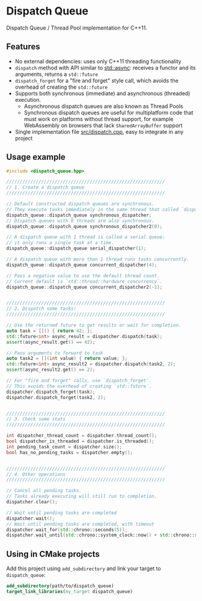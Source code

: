 # Dispatch Queue
Dispatch Queue / Thread Pool implementation for C++11.


## Features
- No external dependencies: uses only C++11 threading functionality
- `dispatch` method with API similar to [std::async](https://en.cppreference.com/w/cpp/thread/async): receives a functor and its arguments, returns a `std::future`
- `dispatch_forget` for a "fire and forget" style call, which avoids the overhead of creating the `std::future`
- Supports both synchronous (immediate) and asynchronous (threaded) execution.
  + Asynchronous dispatch queues are also known as Thread Pools
  + Synchronous dispatch queues are useful for multiplatform code that must work on platforms without thread support, for example WebAssembly on browsers that lack `SharedArrayBuffer` support
- Single implementation file [src/dispatch.cpp](src/dispatch.cpp), easy to integrate in any project


## Usage example
```cpp
#include <dispatch_queue.hpp>

///////////////////////////////////////////////////////////
// 1. Create a dispatch queue
///////////////////////////////////////////////////////////

// Default constructed dispatch queues are synchronous.
// They execute tasks immediately in the same thread that called `dispatch`.
dispatch_queue::dispatch_queue synchronous_dispatcher;
// Dispatch queues with 0 threads are also synchronous.
dispatch_queue::dispatch_queue synchronous_dispatcher2(0);

// A dispatch queue with 1 thread is called a serial queue:
// it only runs a single task at a time.
dispatch_queue::dispatch_queue serial_dispatcher(1);

// A dispatch queue with more than 1 thread runs tasks concurrently.
dispatch_queue::dispatch_queue concurrent_dispatcher(4);

// Pass a negative value to use the default thread count.
// Current default is `std::thread::hardware_concurrency`.
dispatch_queue::dispatch_queue concurrent_dispatcher2(-1);


///////////////////////////////////////////////////////////
// 2. Dispatch some tasks!
///////////////////////////////////////////////////////////

// Use the returned future to get results or wait for completion.
auto task = []() { return 42; };
std::future<int> async_result = dispatcher.dispatch(task);
assert(async_result.get() == 42);

// Pass arguments to forward to task
auto task2 = [](int value) { return value; };
std::future<int> async_result2 = dispatcher.dispatch(task2, 2);
assert(async_result2.get() == 2);

// For "fire and forget" calls, use `dispatch_forget`.
// This avoids the overhead of creating `std::future`.
dispatcher.dispatch_forget(task);
dispatcher.dispatch_forget(task2, 2);


///////////////////////////////////////////////////////////
// 3. Check some stats
///////////////////////////////////////////////////////////

int dispatcher_thread_count = dispatcher.thread_count();
bool dispatcher_is_threaded = dispatcher.is_threaded();
int pending_task_count = dispatcher.size();
bool has_no_pending_tasks = dispatcher.empty();


///////////////////////////////////////////////////////////
// 4. Other operations
///////////////////////////////////////////////////////////

// Cancel all pending tasks.
// Tasks already executing will still run to completion.
dispatcher.clear();

// Wait until pending tasks are completed
dispatcher.wait();
// Wait until pending tasks are completed, with timeout
dispatcher.wait_for(std::chrono::seconds(5));
dispatcher.wait_until(std::chrono::system_clock::now() + std::chrono::seconds(5));
```


## Using in CMake projects
Add this project using `add_subdirectory` and link your target to `dispatch_queue`:
```cmake
add_subdirectory(path/to/dispatch_queue)
target_link_libraries(my_target dispatch_queue)
```
